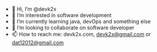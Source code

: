 - 👋 Hi, I’m @devk2x
- 👀 I’m interested in software development
- 🌱 I’m currently learning java, devOps and something else
- 💞️ I’m looking to collaborate on software developer
- 📫 How to reach me: devk2x.com, devk2x@gmail.com or dat12012@gmail.com

<!---
devk2x/devk2x is a ✨ special ✨ repository because its `README.md` (this file) appears on your GitHub profile.
You can click the Preview link to take a look at your changes.
--->
